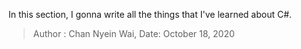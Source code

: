 In this section, I gonna write all the things that I've learned about C#.

> Author : Chan Nyein Wai, Date: October 18, 2020
